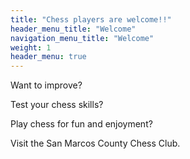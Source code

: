 ```yaml
---
title: "Chess players are welcome!!"
header_menu_title: "Welcome"
navigation_menu_title: "Welcome"
weight: 1
header_menu: true
---
```


Want to improve?  

Test your chess skills?

Play chess for fun and enjoyment?  

Visit the San Marcos County Chess Club. 
